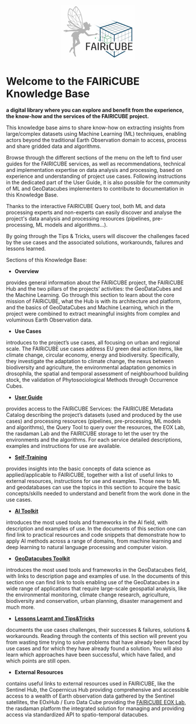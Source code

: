 
<p align="center">
    <img src="./images/fairicube_logo_200x149.jpg" alt="FAIRiCUBE Logo" style="height:149px; width:200px;"/>
</p>

# Welcome to the FAIRiCUBE Knowledge Base
**a digital library where you can explore and benefit from the experience, the know-how and the services of the FAIRICUBE project.**

This knowledge base aims to share know-how on extracting insights from large/complex datasets using Machine Learning (ML) techniques, enabling actors beyond the traditional Earth Observation domain to access, process and share gridded data and algorithms.

Browse through the different sections of the menu on the left to find user guides for the FAIRICUBE services, as well as recommendations, technical and implementation expertise on data analysis and processing, based on experience and understanding of project use cases. Following instructions in the dedicated part of the User Guide, it is also possible for the community of ML and GeoDatacubes implementers to contribute to documentation in this Knowledge Base.

Thanks to the interactive FAIRICUBE Query tool, both ML and data processing experts and non-experts can easily discover and analyse the project's data analysis and processing resources (pipelines, pre-processing, ML models and algorithms...). 

By going through the Tips & Tricks, users will discover the challenges faced by the use cases and the associated solutions, workarounds, failures and lessons learned.


Sections of this Knowledge Base:

- **Overview** 

provides general information about the FAIRiCUBE project, the FAIRiCUBE Hub and the two pillars of the projects’ activities: the GeoDataCubes and the Machine Learning.  Go through this section to learn about the core mission of FAIRiCUBE, what the Hub is with its architecture and platform, and the basics of GeoDataCubes and Machine Learning, which in the project were combined to extract meaningful insights from complex and voluminous Earth Observation data. 

- **Use Cases**

introduces to the project’s use cases, all focusing on urban and regional scale. The FAIRiCUBE use cases address EU green deal action items, like climate change, circular economy, energy and biodiversity. Specifically, they investigate the adaptation to climate change, the nexus between biodiversity and agriculture, the environmental adaptation genomics in drosophila, the spatial and temporal assessment of neighbourhood building stock, the validation of Phytosociological Methods through Occurrence Cubes.

- **[User Guide](user_guide/ug_introduction.md)**

provides access to the FAIRiCUBE Services: the FAIRICUBE Metadata Catalog describing the project’s datasets (used and produced by the use cases) and processing resources (pipelines, pre-processing, ML models and algorithms),  the Query Tool to query over the resources, the EOX Lab, the rasdaman Lab and the FAIRICUBE storage to let the user try the environments and the algorithms. For each service detailed descriptions, examples and instructions for use are available. 

- **[Self-Training](self_training/st_introduction.md)**

provides insights into the basic concepts of data science as applied/applicable to FAIRiCUBE, together with a list of useful links to external resources, instructions for use and examples. Those new to ML and geodatabases can use the topics in this section to acquire the basic concepts/skills needed to understand and benefit from the work done in the use cases.

- **[AI Toolkit](ai_toolkit/ai_introduction.md)**

introduces the most used tools and frameworks in the AI field, with description and examples of use. In the documents of this section one can find link to practical resources and code snippets that demonstrate how to apply AI methods across a range of domains, from machine learning and deep learning to natural language processing and computer vision. 

- **[GeoDatacubes Toolkit](gdc_toolkit/gdc_introduction.md)**

introduces the most used tools and frameworks in the GeoDatacubes field, with links to description page and examples of use. In the documents of this section one can find link to tools enabling use of the GeoDatacubes in a wide range of applications that require large-scale geospatial analysis, like the environmental monitoring, climate change research, agriculture, biodiversity and conservation, urban planning, disaster management and much more.

- **[Lessons Learnt and Tips&Tricks](lessons_learnt_tips_tricks/ll_introduction.md)**

documents the use cases challenges, their successes & failures, solutions & workarounds. Reading through the contents of this section will prevent you from wasting time trying to solve problems that have already been faced by use cases and for which they have already found a solution. You will also learn which approaches have been successful, which have failed, and which points are still open.

- **External Resources**

contains useful links to external resources used in FAIRiCUBE, like the Sentinel Hub, the Copernicus Hub  providing comprehensive and accessible access to a wealth of Earth observation data gathered by the Sentinel satellites, the EOxHub / Euro Data Cube providing the [FAIRiCUBE EOX Lab](./user_guide/eox_lab.md), the rasdaman platform the integrated solution for managing and providing access via standardized API to spatio-temporal datacubes.
